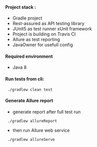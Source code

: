 #### Project stack :
- Gradle project 
- Rest-assured as API testing library
- JUnit5 as test runner xUnit framework
- Project is building on Travis CI
- Allure as test reporting
- JavaOwner for usefull config

#### Required environment
- Java 8

#### Run tests from cli:
```
 ./gradlew clean test
```

#### Generate Allure report
- generate report after full test run
```
 ./gradlew allureReport
```
- then run Allure web service
```
 ./gradlew allureServe
```

